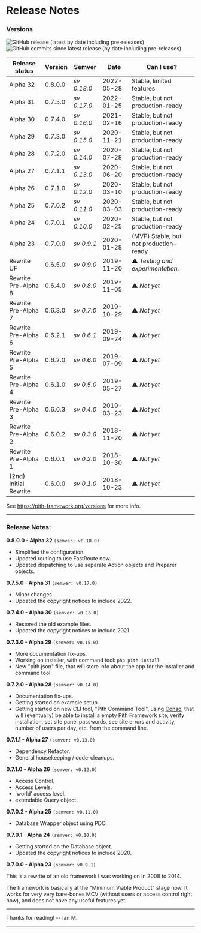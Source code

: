 # Release Notes

### Versions


![GitHub release (latest by date including pre-releases)](https://img.shields.io/github/v/release/ian-maurmann/pith-framework?include_prereleases&label=Latest%20Release%20%28semver%29&logo=git&style=for-the-badge)
![GitHub commits since latest release (by date including pre-releases)](https://img.shields.io/github/commits-since/ian-maurmann/pith-framework/latest/indev?include_prereleases&logo=git&style=for-the-badge)

Release status | Version | Semver | Date | Can I use?
-------------- | ------- | ------ | ---- |----------
Alpha 32              | 0.8.0.0 | *sv 0.18.0* | 2022-05-28 | Stable, limited features
Alpha 31              | 0.7.5.0 | *sv 0.17.0* | 2022-01-25 | Stable, but not production-ready
Alpha 30              | 0.7.4.0 | *sv 0.16.0* | 2021-02-16 | Stable, but not production-ready
Alpha 29              | 0.7.3.0 | *sv 0.15.0* | 2020-11-21 | Stable, but not production-ready
Alpha 28              | 0.7.2.0 | *sv 0.14.0* | 2020-07-28 | Stable, but not production-ready
Alpha 27              | 0.7.1.1 | *sv 0.13.0* | 2020-06-20 | Stable, but not production-ready
Alpha 26              | 0.7.1.0 | *sv 0.12.0* | 2020-03-10 | Stable, but not production-ready
Alpha 25              | 0.7.0.2 | *sv 0.11.0* | 2020-03-03 | Stable, but not production-ready
Alpha 24              | 0.7.0.1 | *sv 0.10.0* | 2020-02-25 | Stable, but not production-ready
Alpha 23              | 0.7.0.0 | *sv 0.9.1*  | 2020-01-28 | (MVP) Stable, but not production-ready
Rewrite UF            | 0.6.5.0 | *sv 0.9.0*  | 2019-11-20 | :warning: *Testing and experimentation.*
Rewrite Pre-Alpha 8   | 0.6.4.0 | *sv 0.8.0*  | 2019-11-05 | :warning: *Not yet*
Rewrite Pre-Alpha 7   | 0.6.3.0 | *sv 0.7.0*  | 2019-10-29 | :warning: *Not yet*
Rewrite Pre-Alpha 6   | 0.6.2.1 | *sv 0.6.1*  | 2019-09-24 | :warning: *Not yet*
Rewrite Pre-Alpha 5   | 0.6.2.0 | *sv 0.6.0*  | 2019-07-09 | :warning: *Not yet*
Rewrite Pre-Alpha 4   | 0.6.1.0 | *sv 0.5.0*  | 2019-05-27 | :warning: *Not yet*
Rewrite Pre-Alpha 3   | 0.6.0.3 | *sv 0.4.0*  | 2019-03-23 | :warning: *Not yet*
Rewrite Pre-Alpha 2   | 0.6.0.2 | *sv 0.3.0*  | 2018-11-20 | :warning: *Not yet*
Rewrite Pre-Alpha 1   | 0.6.0.1 | *sv 0.2.0*  | 2018-10-30 | :warning: *Not yet*
(2nd) Initial Rewrite | 0.6.0.0 | *sv 0.1.0*  | 2018-10-23 | :warning: *Not yet*

See https://pith-framework.org/versions for more info.


---

### Release Notes:

**0.8.0.0 - Alpha 32** `(semver: v0.18.0)`

- Simplified the configuration.
- Updated routing to use FastRoute now.
- Updated dispatching to use separate Action objects and Preparer objects.

**0.7.5.0 - Alpha 31** `(semver: v0.17.0)`

- Minor changes.
- Updated the copyright notices to include 2022.

**0.7.4.0 - Alpha 30** `(semver: v0.16.0)`

- Restored the old example files.
- Updated the copyright notices to include 2021.

**0.7.3.0 - Alpha 29** `(semver: v0.15.0)`

- More documentation fix-ups.
- Working on installer, with command tool: `php pith install`
- New "pith.json" file, that will store info about the app for the installer and command tool.


**0.7.2.0 - Alpha 28** `(semver: v0.14.0)`

- Documentation fix-ups.
- Getting started on example setup.
- Getting started on new CLI tool, "Pith Command Tool", using [Conso](https://github.com/lotfio/conso), that will (eventually) be able to install a empty Pith Framework site, verify installation, set site panel passwords, see site errors and activity, number of users per day, etc. from the command line.


**0.7.1.1 - Alpha 27** `(semver: v0.13.0)`

- Dependency Refactor.
- General housekeeping / code-cleanups.

**0.7.1.0 - Alpha 26** `(semver: v0.12.0)`

- Access Control.
- Access Levels.
- 'world' access level.
- extendable Query object.


**0.7.0.2 - Alpha 25** `(semver: v0.11.0)`

- Database Wrapper object using PDO.


**0.7.0.1 - Alpha 24** `(semver: v0.10.0)`

- Getting started on the Database object.
- Updated the copyright notices to include 2020.


**0.7.0.0 - Alpha 23** `(semver: v0.9.1)`


This is a rewrite of an old framework I was working on in 2008 to 2014.

The framework is basically at the "Minimum Viable Product" stage now. It works for very very bare-bones MCV (without users or access control right now), and does not have any useful features yet.


---

Thanks for reading! -- Ian M.

---
